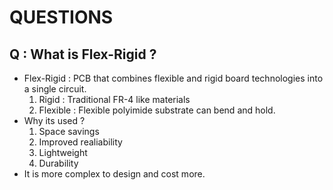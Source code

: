 # QUESTIONS 

## Q : What is Flex-Rigid ? 
- Flex-Rigid : PCB that combines flexible and rigid board technologies into a single circuit.
    1. Rigid : Traditional FR-4 like materials
    2. Flexible : Flexible polyimide substrate can bend and hold.
- Why its used ? 
    1. Space savings
    2. Improved realiability
    3. Lightweight
    4. Durability
- It is more complex to design and cost more.